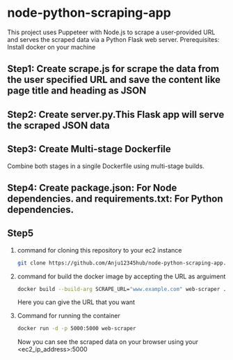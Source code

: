 # node-python-scraping-app
This project uses Puppeteer with Node.js to scrape a user-provided URL and serves the scraped data via a Python Flask web server.
Prerequisites:
Install docker on your machine
## Step1: Create scrape.js for scrape the data from the user specified URL and save the content like page title and heading as JSON
## Step2: Create server.py.This Flask app will serve the scraped JSON data
## Step3: Create Multi-stage Dockerfile 
Combine both stages in a singile Dockerfile using multi-stage builds.
## Step4: Create package.json: For Node dependencies.  and requirements.txt: For Python dependencies. 
## Step5
1) command for cloning  this repository to your ec2 instance 
   ```bash
   git clone https://github.com/Anju12345hub/node-python-scraping-app.git
   ```
   
2) command for build the docker image by accepting the URL as arguiment 
   ```bash
   docker build --build-arg SCRAPE_URL="www.example.com" web-scraper .
   ```
   Here you can give the URL that you want

3) Command for running the container
   ```bash
   docker run -d -p 5000:5000 web-scraper
   ```

   Now you can see the scraped data on your browser using your <ec2_ip_address>:5000

   
